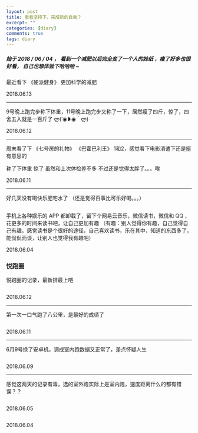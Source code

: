 ```yaml
---
layout: post
title: 看看坚持下，完成新的自我？
excerpt: ""
categories: [diary]
comments: true
tags: diary
---
```


##### 始于 2018 / 06 / 04 ， 看到一个减肥以后完全变了一个人的妹纸 ，瘦了好多也很好看， 自己也想体验下哈哈哈 ~

最近看下 《硬派健身》 更加科学的减肥

2018.06.13

---

9号晚上跑完步称下体重，11号晚上跑完步又称了一下，居然瘦了四斤，惊了，四舍五入就是一百斤了 ლ(′◉❥◉｀ლ)

2018.06.12

---

周末看了下 《七号房的礼物》 《巴霍巴利王》 1和2，感觉看下电影消遣下还是挺有意思的

称了下体重 惊了 虽然和上次体检差不多 不过还是觉得太胖了。。。唉

2018.06.11

---

好几天没有喝快乐肥宅水了 （还是觉得百事比可乐好喝。。。）

<a href="http://okwtb01kd.bkt.clouddn.com/happykele.jpg" data-lightbox="unsplash"><img data-src="http://okwtb01kd.bkt.clouddn.com/happykele.jpg"></a>

手机上各种娱乐的 APP 都卸载了，留下个网易云音乐，微信读书，微信和 QQ ，花更多的时间来读书吧，让自己更加有趣 （有趣：别人觉得你有趣，自己觉得自己有趣。感觉读书是个很好的途径，自己喜欢读书，乐在其中，知道的东西多了，能侃侃而谈，让别人也觉得我有趣吧）

2018.06.04

### 悦跑圈

悦跑圈的记录，最新排最上吧

<a href="http://okwtb01kd.bkt.clouddn.com/sport/sport-180612.jpg" data-lightbox="unsplash"><img data-src="http://okwtb01kd.bkt.clouddn.com/sport/sport-180612.jpg"></a>

2018.06.12

---

第一次一口气跑了八公里，是最好的成绩了

<a href="http://okwtb01kd.bkt.clouddn.com/sport/sport-180611.jpg" data-lightbox="unsplash"><img data-src="http://okwtb01kd.bkt.clouddn.com/sport/sport-180611.jpg"></a>

2018.06.11

---

6月9号换了安卓机，调成室内跑数据又正常了，差点怀疑人生

<a href="http://okwtb01kd.bkt.clouddn.com/sport/sport-180609.jpg" data-lightbox="unsplash"><img data-src="http://okwtb01kd.bkt.clouddn.com/sport/sport-180609.jpg"></a>

2018.06.09

---

感觉这两天的记录有毒，选的室外跑实际上是室内跑，速度距离什么的都有错误？？

<a href="http://okwtb01kd.bkt.clouddn.com/sport/sport-180605.jpg" data-lightbox="unsplash"><img data-src="http://okwtb01kd.bkt.clouddn.com/sport/sport-180605.jpg"></a>

2018.06.05

<a href="http://okwtb01kd.bkt.clouddn.com/sport/sport-180604.jpg" data-lightbox="unsplash"><img data-src="http://okwtb01kd.bkt.clouddn.com/sport/sport-180604.jpg"></a>

2018.06.04
